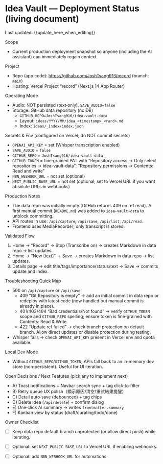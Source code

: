 # Idea Vault — Deployment Status (living document)

Last updated: {{update_here_when_editing}}

Scope
- Current production deployment snapshot so anyone (including the AI assistant) can immediately regain context.

Project
- Repo (app code): https://github.com/JoshTsang916/record (branch: `main`)
- Hosting: Vercel Project “record” (Next.js 14 App Router)

Operating Mode
- Audio: NOT persisted (text‑only). `SAVE_AUDIO=false`
- Storage: GitHub data repository (no DB)
  - `GITHUB_REPO=JoshTsang916/idea-vault-data`
  - Layout: `ideas/YYYY/MM/idea_<timestamp>_<rand>.md`
  - Index: `ideas/_index/index.json`

Secrets & Env (configured on Vercel; do NOT commit secrets)
- `OPENAI_API_KEY` = set (Whisper transcription enabled)
- `SAVE_AUDIO` = `false`
- `GITHUB_REPO` = `JoshTsang916/idea-vault-data`
- `GITHUB_TOKEN` = fine‑grained PAT with “Repository access → Only select repositories → idea-vault-data”; “Repository permissions → Contents: Read and write”
- `N8N_WEBHOOK_URL` = not set (optional)
- `NEXT_PUBLIC_BASE_URL` = not set (optional; set to Vercel URL if you want absolute URLs in webhooks)

Production Notes
- The data repo was initially empty (GitHub returns 409 on ref read). A first manual commit (`README.md`) was added to `idea-vault-data` to unblock committing.
- API routes in use: `/api/capture`, `/api/save`, `/api/list`, `/api/read`.
- Frontend uses MediaRecorder; only transcript is stored.

Validated Flow
1) Home → “Record” → Stop (Transcribe on) → creates Markdown in data repo → list updates.
2) Home → “New (text)” → Save → creates Markdown in data repo → list updates.
3) Details page → edit title/tags/importance/status/text → Save → commits update and index.

Troubleshooting Quick Map
- 500 on `/api/capture` or `/api/save`:
  - 409 “Git Repository is empty” → add an initial commit in data repo or redeploy with latest code (now handled but manual commit is already in place).
  - 401/403/404 “Bad credentials/Not found” → verify `GITHUB_TOKEN` scope and `GITHUB_REPO` spelling; ensure token is fine‑grained with Contents: Read & Write.
  - 422 “Update ref failed” → check branch protection on default branch. Allow direct updates or disable protection during testing.
- Whisper fails → check `OPENAI_API_KEY` present in Vercel env and quota available.

Local Dev Mode
- Without `GITHUB_REPO`/`GITHUB_TOKEN`, APIs fall back to an in‑memory dev store (non‑persistent). Useful for UI iteration.

Open Decisions / Next Features (pick any to implement next)
- A) Toast notifications + Navbar search sync + tag click‑to‑filter
- B) Retry queue UX polish（顯示原因/清空/重試結果提醒）
- C) Detail auto‑save (debounced) + tag chips
- D) Delete idea (`/api/delete`) + confirm dialog
- E) One‑click AI summary → writes `frontmatter.summary`
- F) Kanban view by status (draft/curating/todo/done)

Owner Checklist
- [ ] Keep data repo default branch unprotected (or allow direct push) while iterating.
- [ ] Optional: set `NEXT_PUBLIC_BASE_URL` to Vercel URL if enabling webhooks.
- [ ] Optional: add `N8N_WEBHOOK_URL` for automations.

